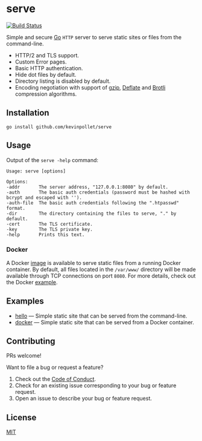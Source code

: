 # serve

[![Build Status](https://github.com/kevinpollet/serve/workflows/build/badge.svg)](https://github.com/kevinpollet/serve/actions)

Simple and secure [Go](https://go.dev/) `HTTP` server to serve static sites or files from the command-line.

- HTTP/2 and TLS support.
- Custom Error pages.
- Basic HTTP authentication.
- Hide dot files by default.
- Directory listing is disabled by default.
- Encoding negotiation with support of [gzip](https://www.gzip.org/), [Deflate](https://en.wikipedia.org/wiki/DEFLATE)
  and [Brotli](https://en.wikipedia.org/wiki/Brotli) compression algorithms.

## Installation

```shell
go install github.com/kevinpollet/serve
```

## Usage

Output of the `serve -help` command:

```shell
Usage: serve [options]

Options:
-addr       The server address, "127.0.0.1:8080" by default.
-auth       The basic auth credentials (password must be hashed with bcrypt and escaped with '').
-auth-file  The basic auth credentials following the ".htpasswd" format.
-dir        The directory containing the files to serve, "." by default.
-cert       The TLS certificate.
-key        The TLS private key.
-help       Prints this text.
```

### Docker

A Docker [image](https://hub.docker.com/r/kevinpollet/serve) is available to serve static files from a running Docker
container. By default, all files located in the `/var/www/` directory will be made available through TCP connections on
port `8080`. For more details, check out the Docker [example](./examples/docker).

## Examples

- [hello](./examples/hello) — Simple static site that can be served from the command-line.
- [docker](./examples/docker) — Simple static site that can be served from a Docker container.

## Contributing

PRs welcome!

Want to file a bug or request a feature?

1. Check out the [Code of Conduct](./CODE_OF_CONDUCT.md).
2. Check for an existing issue corresponding to your bug or feature request.
3. Open an issue to describe your bug or feature request.

## License

[MIT](./LICENSE)
